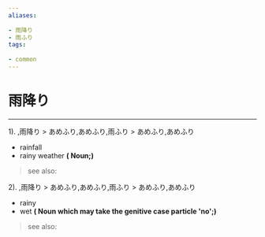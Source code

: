 ```yaml
---
aliases:
    
- 雨降り
- 雨ふり
tags:
    
- common
---
```


# 雨降り
---
1).
,雨降り > あめふり,あめふり,雨ふり > あめふり,あめふり

- rainfall
- rainy weather
**( Noun;)**
> see also: 
            
2).
,雨降り > あめふり,あめふり,雨ふり > あめふり,あめふり

- rainy
- wet
**( Noun which may take the genitive case particle 'no';)**
> see also: 
            